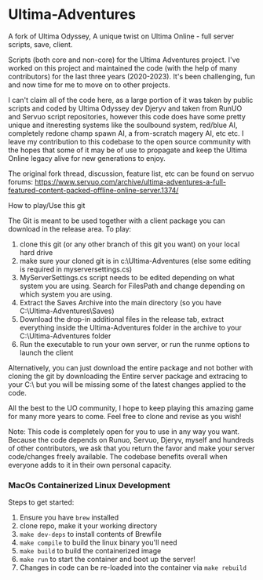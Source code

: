 # Ultima-Adventures
A fork of Ultima Odyssey, A unique twist on Ultima Online - full server scripts, save, client.

Scripts (both core and non-core) for the Ultima Adventures project.  I've worked on this project and maintained the code (with the help of many contributors) for the last three years (2020-2023).  It's been challenging, fun and now time for me to move on to other projects. 

I can't claim all of the code here, as a large portion of it was taken by public scripts and coded by Ultima Odyssey dev Djeryv and taken from RunUO and Servuo script repositories, however this code does have some pretty unique and itneresting systems like the soulbound system, red/blue AI, completely redone champ spawn AI, a from-scratch magery AI, etc etc.  I leave my contribution to this codebase to the open source community with the hopes that some of it may be of use to propagate and keep the Ultima Online legacy alive for new generations to enjoy.

The original fork thread, discussion, feature list, etc can be found on servuo forums:  https://www.servuo.com/archive/ultima-adventures-a-full-featured-content-packed-offline-online-server.1374/

How to play/Use this git

The Git is meant to be used together with a client package you can download in the release area.  To play:

1. clone this git (or any other branch of this git you want) on your local hard drive
2. make sure your cloned git is in c:\Ultima-Adventures (else some editing is required in myserversettings.cs)
3. MyServerSettings.cs script needs to be edited depending on what system you are using.  Search for FilesPath and change depending on which system you are using.
4. Extract the Saves Archive into the main directory (so you have C:\Ultima-Adventures\Saves)
5. Download the drop-in additional files in the release tab, extract everything inside the Ultima-Adventures folder in the archive to your C:\Ultima-Adventures folder
6. Run the executable to run your own server, or run the runme options to launch the client

Alternatively, you can just download the entire package and not bother with cloning the git by downloading the Entire server package and extracing to your C:\ but you will be missing some of the latest changes applied to the code.

All the best to the UO community, I hope to keep playing this amazing game for many more years to come.  Feel free to clone and revise as you wish!

Note:  This code is completely open for you to use in any way you want.  Because the code depends on Runuo, Servuo, Djeryv, myself and hundreds of other contributors, we ask that you return the favor and make your server code/changes freely available.  The codebase benefits overall when everyone adds to it in their own personal capacity.

### MacOs Containerized Linux Development

Steps to get started:
1. Ensure you have `brew` installed
2. clone repo, make it your working directory
3. `make dev-deps` to install contents of Brewfile
4. `make compile` to build the linux binary you'll need
5. `make build` to build the containerized image
6. `make run` to start the container and boot up the server!
7. Changes in code can be re-loaded into the container via `make rebuild`